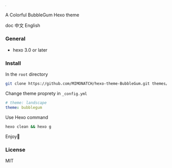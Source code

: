 # <img src="https://static.xiaoblogs.cn/img/20210920134002.png" style="zoom: 10%;" />

A Colorful BubbleGum Hexo theme



doc 中文 English

### General

- hexo 3.0 or later

### Install

In the `root` directory

```sh
git clone https://github.com/MIMONATCH/hexo-theme-BubbleGum.git themes/bubblegum
```

Change theme proprety in `_config.yml` 

```yaml
# theme: landscape
theme: bubblegum
```

Use Hexo command

```sh
hexo clean && hexo g
```

Enjoy🍺

### License

MIT

